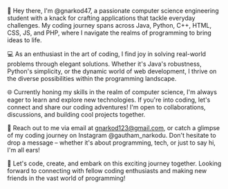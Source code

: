 👋 Hey there, I'm @gnarkod47, a passionate computer science engineering student with a knack for crafting applications that tackle everyday challenges. My coding journey spans across Java, Python, C++, HTML, CSS, JS, and PHP, where I navigate the realms of programming to bring ideas to life.

💻 As an enthusiast in the art of coding, I find joy in solving real-world problems through elegant solutions. Whether it's Java's robustness, Python's simplicity, or the dynamic world of web development, I thrive on the diverse possibilities within the programming landscape.

🌐 Currently honing my skills in the realm of computer science, I'm always eager to learn and explore new technologies. If you're into coding, let's connect and share our coding adventures! I'm open to collaborations, discussions, and building cool projects together.

📧 Reach out to me via email at gnarkod123@gmail.com, or catch a glimpse of my coding journey on Instagram @gautham_narkodu. Don't hesitate to drop a message – whether it's about programming, tech, or just to say hi, I'm all ears!

🚀 Let's code, create, and embark on this exciting journey together. Looking forward to connecting with fellow coding enthusiasts and making new friends in the vast world of programming!
<!---
gnarkod47/gnarkod47 is a ✨ special ✨ repository because its `README.md` (this file) appears on your GitHub profile.
You can click the Preview link to take a look at your changes.
--->
